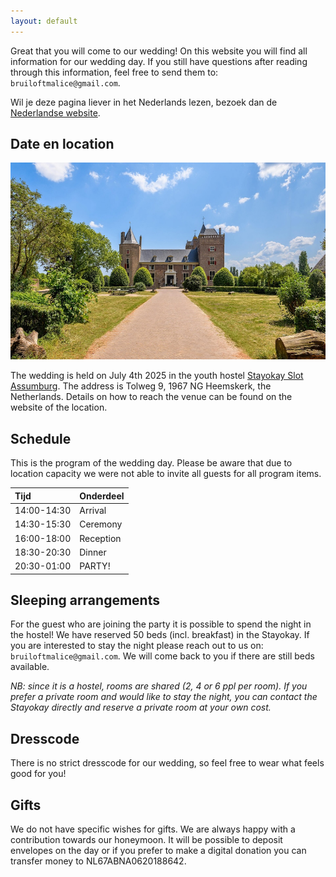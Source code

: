 ```yaml
---
layout: default
---
```


Great that you will come to our wedding!
On this website you will find all information for our wedding day.
If you still have questions after reading through this information, feel free to send them to: `bruiloftmalice@gmail.com`.

Wil je deze pagina liever in het Nederlands lezen, bezoek dan de [Nederlandse website](index.md).

## Date en location 

![Slot Assumburg](images/kasteel_small.jpg)

The wedding is held on July 4th 2025 in the youth hostel [Stayokay Slot Assumburg](https://www.stayokay.com/en/hostel/heemskerk).
The address is Tolweg 9, 1967 NG Heemskerk, the Netherlands.
Details on how to reach the venue can be found on the website of the location.

## Schedule
This is the program of the wedding day. Please be aware that due to location capacity we were not able to invite all guests for all program items.

| Tijd            | Onderdeel         |
|:----------------|:------------------|
| 14:00-14:30     | Arrival           |
| 14:30-15:30     | Ceremony          |
| 16:00-18:00     | Reception         |
| 18:30-20:30     | Dinner            |
| 20:30-01:00     | PARTY!            |

## Sleeping arrangements
For the guest who are joining the party it is possible to spend the night in the hostel! 
We have reserved 50 beds (incl. breakfast) in the Stayokay. 
If you are interested to stay the night please reach out to us on: `bruiloftmalice@gmail.com`.
We will come back to you if there are still beds available. 

*NB: since it is a hostel, rooms are shared (2, 4 or 6 ppl per room).*
*If you prefer a private room and would like to stay the night, you can contact the Stayokay directly and reserve a private room at your own cost.* 

## Dresscode
There is no strict dresscode for our wedding, so feel free to wear what feels good for you!

## Gifts
We do not have specific wishes for gifts. We are always happy with a contribution towards our honeymoon. 
It will be possible to deposit envelopes on the day or if you prefer to make a digital donation you can transfer money to NL67ABNA0620188642.
